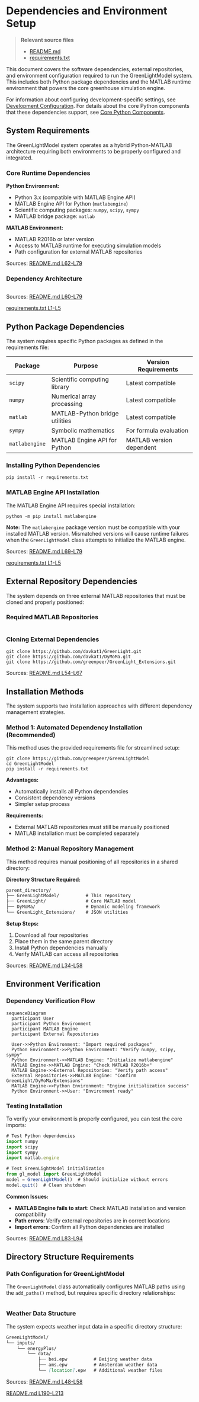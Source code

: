 # Dependencies and Environment Setup

> **Relevant source files**
> * [README.md](https://github.com/greenpeer/GreenLightModel/blob/98b32e39/README.md)
> * [requirements.txt](https://github.com/greenpeer/GreenLightModel/blob/98b32e39/requirements.txt)

This document covers the software dependencies, external repositories, and environment configuration required to run the GreenLightModel system. This includes both Python package dependencies and the MATLAB runtime environment that powers the core greenhouse simulation engine.

For information about configuring development-specific settings, see [Development Configuration](/greenpeer/GreenLightModel/6.2-development-configuration). For details about the core Python components that these dependencies support, see [Core Python Components](/greenpeer/GreenLightModel/3-core-python-components).

## System Requirements

The GreenLightModel system operates as a hybrid Python-MATLAB architecture requiring both environments to be properly configured and integrated.

### Core Runtime Dependencies

**Python Environment:**

* Python 3.x (compatible with MATLAB Engine API)
* MATLAB Engine API for Python (`matlabengine`)
* Scientific computing packages: `numpy`, `scipy`, `sympy`
* MATLAB bridge package: `matlab`

**MATLAB Environment:**

* MATLAB R2016b or later version
* Access to MATLAB runtime for executing simulation models
* Path configuration for external MATLAB repositories

Sources: [README.md L62-L79](https://github.com/greenpeer/GreenLightModel/blob/98b32e39/README.md#L62-L79)

### Dependency Architecture

```

```

Sources: [README.md L60-L79](https://github.com/greenpeer/GreenLightModel/blob/98b32e39/README.md#L60-L79)

 [requirements.txt L1-L5](https://github.com/greenpeer/GreenLightModel/blob/98b32e39/requirements.txt#L1-L5)

## Python Package Dependencies

The system requires specific Python packages as defined in the requirements file:

| Package | Purpose | Version Requirements |
| --- | --- | --- |
| `scipy` | Scientific computing library | Latest compatible |
| `numpy` | Numerical array processing | Latest compatible |
| `matlab` | MATLAB-Python bridge utilities | Latest compatible |
| `sympy` | Symbolic mathematics | For formula evaluation |
| `matlabengine` | MATLAB Engine API for Python | MATLAB version dependent |

### Installing Python Dependencies

```
pip install -r requirements.txt
```

### MATLAB Engine API Installation

The MATLAB Engine API requires special installation:

```
python -m pip install matlabengine
```

**Note:** The `matlabengine` package version must be compatible with your installed MATLAB version. Mismatched versions will cause runtime failures when the `GreenLightModel` class attempts to initialize the MATLAB engine.

Sources: [README.md L69-L79](https://github.com/greenpeer/GreenLightModel/blob/98b32e39/README.md#L69-L79)

 [requirements.txt L1-L5](https://github.com/greenpeer/GreenLightModel/blob/98b32e39/requirements.txt#L1-L5)

## External Repository Dependencies

The system depends on three external MATLAB repositories that must be cloned and properly positioned:

### Required MATLAB Repositories

```

```

### Cloning External Dependencies

```
git clone https://github.com/davkat1/GreenLight.git
git clone https://github.com/davkat1/DyMoMa.git
git clone https://github.com/greenpeer/GreenLight_Extensions.git
```

Sources: [README.md L54-L67](https://github.com/greenpeer/GreenLightModel/blob/98b32e39/README.md#L54-L67)

## Installation Methods

The system supports two installation approaches with different dependency management strategies.

### Method 1: Automated Dependency Installation (Recommended)

This method uses the provided requirements file for streamlined setup:

```
git clone https://github.com/greenpeer/GreenLightModel
cd GreenLightModel
pip install -r requirements.txt
```

**Advantages:**

* Automatically installs all Python dependencies
* Consistent dependency versions
* Simpler setup process

**Requirements:**

* External MATLAB repositories must still be manually positioned
* MATLAB installation must be completed separately

### Method 2: Manual Repository Management

This method requires manual positioning of all repositories in a shared directory:

**Directory Structure Required:**

```markdown
parent_directory/
├── GreenLightModel/          # This repository
├── GreenLight/               # Core MATLAB model
├── DyMoMa/                   # Dynamic modeling framework  
└── GreenLight_Extensions/    # JSON utilities
```

**Setup Steps:**

1. Download all four repositories
2. Place them in the same parent directory
3. Install Python dependencies manually
4. Verify MATLAB can access all repositories

Sources: [README.md L34-L58](https://github.com/greenpeer/GreenLightModel/blob/98b32e39/README.md#L34-L58)

## Environment Verification

### Dependency Verification Flow

```mermaid
sequenceDiagram
  participant User
  participant Python Environment
  participant MATLAB Engine
  participant External Repositories

  User->>Python Environment: "Import required packages"
  Python Environment->>Python Environment: "Verify numpy, scipy, sympy"
  Python Environment->>MATLAB Engine: "Initialize matlabengine"
  MATLAB Engine->>MATLAB Engine: "Check MATLAB R2016b+"
  MATLAB Engine->>External Repositories: "Verify path access"
  External Repositories->>MATLAB Engine: "Confirm GreenLight/DyMoMa/Extensions"
  MATLAB Engine->>Python Environment: "Engine initialization success"
  Python Environment->>User: "Environment ready"
```

### Testing Installation

To verify your environment is properly configured, you can test the core imports:

```javascript
# Test Python dependencies
import numpy
import scipy
import sympy
import matlab.engine

# Test GreenLightModel initialization
from gl_model import GreenLightModel
model = GreenLightModel()  # Should initialize without errors
model.quit()  # Clean shutdown
```

**Common Issues:**

* **MATLAB Engine fails to start**: Check MATLAB installation and version compatibility
* **Path errors**: Verify external repositories are in correct locations
* **Import errors**: Confirm all Python dependencies are installed

Sources: [README.md L83-L94](https://github.com/greenpeer/GreenLightModel/blob/98b32e39/README.md#L83-L94)

## Directory Structure Requirements

### Path Configuration for GreenLightModel

The `GreenLightModel` class automatically configures MATLAB paths using the `add_paths()` method, but requires specific directory relationships:

```

```

### Weather Data Structure

The system expects weather input data in a specific directory structure:

```markdown
GreenLightModel/
└── inputs/
    └── energyPlus/
        └── data/
            ├── bei.epw          # Beijing weather data
            ├── ams.epw          # Amsterdam weather data
            └── [location].epw   # Additional weather files
```

Sources: [README.md L48-L58](https://github.com/greenpeer/GreenLightModel/blob/98b32e39/README.md#L48-L58)

 [README.md L190-L213](https://github.com/greenpeer/GreenLightModel/blob/98b32e39/README.md#L190-L213)